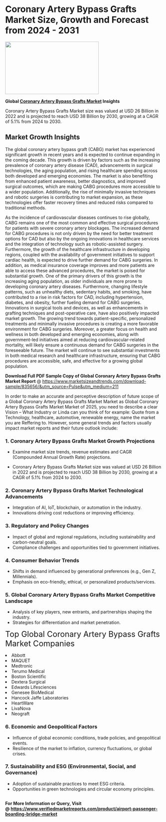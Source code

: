<H1>Coronary Artery Bypass Grafts Market Size, Growth and Forecast from 2024 - 2031</H1><img class="aligncenter size-medium wp-image-584254" src="https://thirdeyenews.in/wp-content/uploads/2024/09/Global-Market-Research-300x168.jpeg" alt="" width="300" height="168" /><p><strong>Global&nbsp;<a href="https://www.marketsizeandtrends.com/download-sample/835656/&amp;utm_source=Pulse&amp;utm_medium=211">Coronary Artery Bypass Grafts Market</a> Insights</strong></p><p>Coronary Artery Bypass Grafts Market size was valued at USD 26 Billion in 2022 and is projected to reach USD 38 Billion by 2030, growing at a CAGR of 5.1% from 2024 to 2030.</p><p><h2>Market Growth Insights</h2> <p>The global coronary artery bypass graft (CABG) market has experienced significant growth in recent years and is expected to continue expanding in the coming decade. This growth is driven by factors such as the increasing prevalence of coronary artery disease (CAD), advancements in surgical technologies, the aging population, and rising healthcare spending across both developed and emerging economies. The market is also benefiting from enhanced patient awareness, better diagnostics, and improved surgical outcomes, which are making CABG procedures more accessible to a wider population. Additionally, the rise of minimally invasive techniques and robotic surgeries is contributing to market expansion, as these technologies offer faster recovery times and reduced risks compared to traditional methods. </p> <p>As the incidence of cardiovascular diseases continues to rise globally, CABG remains one of the most common and effective surgical procedures for patients with severe coronary artery blockages. The increased demand for CABG procedures is not only driven by the need for better treatment options for CAD but also by the ongoing innovations in healthcare services and the integration of technology such as robotic-assisted surgery. Furthermore, the growth of the healthcare infrastructure in developing regions, coupled with the availability of government initiatives to support cardiac health, is expected to drive further demand for CABG surgeries. In addition, as medical insurance coverage improves and more patients are able to access these advanced procedures, the market is poised for substantial growth. One of the primary drivers of this growth is the increasing aging population, as older individuals are more prone to developing coronary artery diseases. Furthermore, changing lifestyle patterns, such as unhealthy diets, sedentary habits, and smoking, have contributed to a rise in risk factors for CAD, including hypertension, diabetes, and obesity, further fueling demand for CABG surgeries. Innovations in surgical tools and devices, as well as enhancements in grafting techniques and post-operative care, have also positively impacted market growth. The growing trend towards patient-specific, personalized treatments and minimally invasive procedures is creating a more favorable environment for CABG surgeries. Moreover, a greater focus on health and wellness in both developed and emerging economies, along with government-led initiatives aimed at reducing cardiovascular-related mortality, will likely ensure a continuous demand for CABG surgeries in the foreseeable future. The market will continue to see substantial investments in both medical research and healthcare infrastructure, ensuring that CABG procedures are accessible, safe, and effective for a growing global population. </p><p><span class=""><strong>Download Full PDF Sample Copy of Global Coronary Artery Bypass Grafts Market Report</strong> @ <a href="https://www.marketsizeandtrends.com/download-sample/835656/&amp;utm_source=Pulse&amp;utm_medium=211" target="_blank">https://www.marketsizeandtrends.com/download-sample/835656/&amp;utm_source=Pulse&amp;utm_medium=211</a></span></p><p>In order to make an accurate and perceptive description of future scope of a Global&nbsp;Coronary Artery Bypass Grafts Market Market as Global&nbsp;Coronary Artery Bypass Grafts Market Market of 2025, you need to describe a clear Vision &ndash; What Industry or Linda can you think of for example: Quote from a Technology, healthcare, automotive, renewable energy, name the market you are Reffering to. However, some general trends and factors usually impact market reports and their future outlook include:</p><h3>1.&nbsp;<strong>Coronary Artery Bypass Grafts Market Growth Projections</strong></h3><ul><li>Examine market size trends, revenue estimates and CAGR (Compounded Annual Growth Rate) projections.</li><li><p>Coronary Artery Bypass Grafts Market size was valued at USD 26 Billion in 2022 and is projected to reach USD 38 Billion by 2030, growing at a CAGR of 5.1% from 2024 to 2030.</p></li></ul><h3>2.&nbsp;<strong>Coronary Artery Bypass Grafts Market Technological Advancements</strong></h3><ul><li>Integration of AI, IoT, blockchain, or automation in the industry.</li><li>Innovations driving cost reductions or improving efficiency.</li></ul><h3>3.&nbsp;<strong>Regulatory and Policy Changes</strong></h3><ul><li>Impact of global and regional regulations, including sustainability and carbon-neutral goals.</li><li>Compliance challenges and opportunities tied to government initiatives.</li></ul><h3>4.&nbsp;<strong>Consumer Behavior Trends</strong></h3><ul><li>Shifts in demand influenced by generational preferences (e.g., Gen Z, Millennials).</li><li>Emphasis on eco-friendly, ethical, or personalized products/services.</li></ul><h3>5.&nbsp;<strong>Global Coronary Artery Bypass Grafts Market Competitive Landscape</strong></h3><ul><li>Analysis of key players, new entrants, and partnerships shaping the industry.</li><li>Strategies for differentiation and market penetration.</li></ul><p data-pm-slice="1 1 []"><span style="color: inherit; font-family: inherit; font-size: 25px;">Top Global Coronary Artery Bypass Grafts Market Companies</span></p><div class="" data-test-id=""><p><li>Abbott</li><li> MAQUET</li><li> Medtronic</li><li> Terumo Medical</li><li> Boston Scientific</li><li> Dextera Surgical</li><li> Edwards Lifesciences</li><li> Genesee BioMedical</li><li> Hancock Jaffe Laboratories</li><li> HeartWare</li><li> LivaNova</li><li> Neograft</li></p></div><h3>6.&nbsp;<strong>Economic and Geopolitical Factors</strong></h3><ul><li>Influence of global economic conditions, trade policies, and geopolitical events.</li><li>Resilience of the market to inflation, currency fluctuations, or global crises.</li></ul><h3>7.&nbsp;<strong>Sustainability and ESG (Environmental, Social, and Governance)</strong></h3><ul><li>Adoption of sustainable practices to meet ESG criteria.</li><li>Opportunities in green technologies and circular economy principles.</li></ul><h2><strong style="font-size: 14px;">For More Information or Query, Visit @&nbsp;</strong><a style="background-color: #ffffff; font-size: 14px;" href="https://www.marketsizeandtrends.com/report/coronary-artery-bypass-grafts-market/" target="_blank">https://www.verifiedmarketreports.com/product/airport-passenger-boarding-bridge-market</a></h2>
